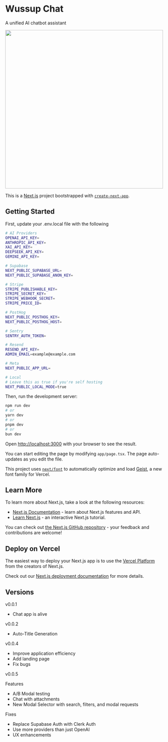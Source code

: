 # Wussup Chat

A unified AI chatbot assistant

<img src="./public/demo.png" height="500px" />

This is a [Next.js](https://nextjs.org) project bootstrapped with [`create-next-app`](https://nextjs.org/docs/app/api-reference/cli/create-next-app).

## Getting Started

First, update your .env.local file with the following

```bash
# AI Providers
OPENAI_API_KEY=
ANTHROPIC_API_KEY=
XAI_API_KEY=
DEEPSEEK_API_KEY=
GEMINI_API_KEY=

# Supabase
NEXT_PUBLIC_SUPABASE_URL=
NEXT_PUBLIC_SUPABASE_ANON_KEY=

# Stripe
STRIPE_PUBLISHABLE_KEY=
STRIPE_SECRET_KEY=
STRIPE_WEBHOOK_SECRET=
STRIPE_PRICE_ID=

# PostHog
NEXT_PUBLIC_POSTHOG_KEY=
NEXT_PUBLIC_POSTHOG_HOST=

# Sentry
SENTRY_AUTH_TOKEN=

# Resend
RESEND_API_KEY=
ADMIN_EMAIL=example@example.com

# Meta
NEXT_PUBLIC_APP_URL=

# Local
# Leave this as true if you're self hosting
NEXT_PUBLIC_LOCAL_MODE=true
```

Then, run the development server:

```bash
npm run dev
# or
yarn dev
# or
pnpm dev
# or
bun dev
```

Open [http://localhost:3000](http://localhost:3000) with your browser to see the result.

You can start editing the page by modifying `app/page.tsx`. The page auto-updates as you edit the file.

This project uses [`next/font`](https://nextjs.org/docs/app/building-your-application/optimizing/fonts) to automatically optimize and load [Geist](https://vercel.com/font), a new font family for Vercel.

## Learn More

To learn more about Next.js, take a look at the following resources:

- [Next.js Documentation](https://nextjs.org/docs) - learn about Next.js features and API.
- [Learn Next.js](https://nextjs.org/learn) - an interactive Next.js tutorial.

You can check out [the Next.js GitHub repository](https://github.com/vercel/next.js) - your feedback and contributions are welcome!

## Deploy on Vercel

The easiest way to deploy your Next.js app is to use the [Vercel Platform](https://vercel.com/new?utm_medium=default-template&filter=next.js&utm_source=create-next-app&utm_campaign=create-next-app-readme) from the creators of Next.js.

Check out our [Next.js deployment documentation](https://nextjs.org/docs/app/building-your-application/deploying) for more details.

## Versions

v0.0.1

- Chat app is alive

v0.0.2

- Auto-Title Generation

v0.0.4

- Improve application efficiency
- Add landing page
- Fix bugs

v0.0.5

Features

- A/B Modal testing
- Chat with attachments
- New Modal Selector with search, filters, and modal requests

Fixes

- Replace Supabase Auth with Clerk Auth
- Use more providers than just OpenAI
- UX enhancements
